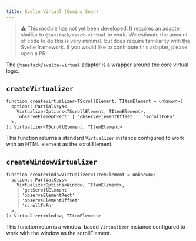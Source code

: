 ```yaml
---
title: Svelte Virtual (Coming Soon)
---
```


> ⚠️ This module has not yet been developed. It requires an adapter similiar to `@tanstack/react-virtual` to work. We estimate the amount of code to do this is very minimal, but does require familiarity with the Svelte framework. If you would like to contribute this adapter, please open a PR!

The `@tanstack/svelte-virtual` adapter is a wrapper around the core virtual logic.

## `createVirtualizer`

```tsx
function createVirtualizer<TScrollElement, TItemElement = unknown>(
  options: PartialKeys<
    VirtualizerOptions<TScrollElement, TItemElement>,
    'observeElementRect' | 'observeElementOffset' | 'scrollToFn'
  >,
): Virtualizer<TScrollElement, TItemElement>
```

This function returns a standard `Virtualizer` instance configured to work with an HTML element as the scrollElement.

## `createWindowVirtualizer`

```tsx
function createWindowVirtualizer<TItemElement = unknown>(
  options: PartialKeys<
    VirtualizerOptions<Window, TItemElement>,
    | 'getScrollElement'
    | 'observeElementRect'
    | 'observeElementOffset'
    | 'scrollToFn'
  >,
): Virtualizer<Window, TItemElement>
```

This function returns a window-based `Virtualizer` instance configured to work with the window as the scrollElement.
